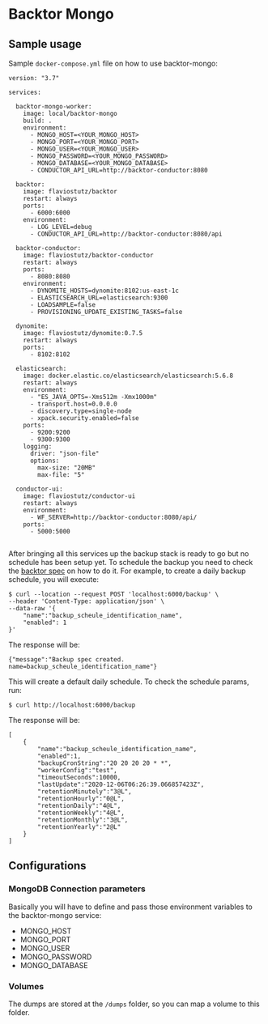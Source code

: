 # Backtor Mongo

## Sample usage

Sample `docker-compose.yml` file on how to use backtor-mongo:

```
version: "3.7"

services:

  backtor-mongo-worker:
    image: local/backtor-mongo
    build: .
    environment:
      - MONGO_HOST=<YOUR_MONGO_HOST>
      - MONGO_PORT=<YOUR_MONGO_PORT>
      - MONGO_USER=<YOUR_MONGO_USER>
      - MONGO_PASSWORD=<YOUR_MONGO_PASSWORD>
      - MONGO_DATABASE=<YOUR_MONGO_DATABASE>
      - CONDUCTOR_API_URL=http://backtor-conductor:8080

  backtor:
    image: flaviostutz/backtor
    restart: always
    ports:
      - 6000:6000
    environment:
      - LOG_LEVEL=debug
      - CONDUCTOR_API_URL=http://backtor-conductor:8080/api

  backtor-conductor:
    image: flaviostutz/backtor-conductor
    restart: always
    ports:
      - 8080:8080
    environment:
      - DYNOMITE_HOSTS=dynomite:8102:us-east-1c
      - ELASTICSEARCH_URL=elasticsearch:9300
      - LOADSAMPLE=false
      - PROVISIONING_UPDATE_EXISTING_TASKS=false

  dynomite:
    image: flaviostutz/dynomite:0.7.5
    restart: always
    ports:
      - 8102:8102

  elasticsearch:
    image: docker.elastic.co/elasticsearch/elasticsearch:5.6.8
    restart: always
    environment:
      - "ES_JAVA_OPTS=-Xms512m -Xmx1000m"
      - transport.host=0.0.0.0
      - discovery.type=single-node
      - xpack.security.enabled=false
    ports:
      - 9200:9200
      - 9300:9300
    logging:
      driver: "json-file"
      options:
        max-size: "20MB"
        max-file: "5"

  conductor-ui:
    image: flaviostutz/conductor-ui
    restart: always
    environment:
      - WF_SERVER=http://backtor-conductor:8080/api/
    ports:
      - 5000:5000


```

After bringing all this services up the backup stack is ready to go but no schedule has been setup yet. To schedule the backup you need to check the [backtor spec](https://github.com/flaviostutz/backtor) on how to do it. For example, to create a daily backup schedule, you will execute:

```
$ curl --location --request POST 'localhost:6000/backup' \
--header 'Content-Type: application/json' \
--data-raw '{
	"name":"backup_scheule_identification_name",
	"enabled": 1
}'
```

The response will be:

```
{"message":"Backup spec created. name=backup_scheule_identification_name"}
```

This will create a default daily schedule. To check the schedule params, run:

```
$ curl http://localhost:6000/backup
```

The response will be:

```
[
    {
        "name":"backup_scheule_identification_name",
        "enabled":1,
        "backupCronString":"20 20 20 20 * *",
        "workerConfig":"test",
        "timeoutSeconds":10000,
        "lastUpdate":"2020-12-06T06:26:39.066857423Z",
        "retentionMinutely":"3@L",
        "retentionHourly":"0@L",
        "retentionDaily":"4@L",
        "retentionWeekly":"4@L",
        "retentionMonthly":"3@L",
        "retentionYearly":"2@L"
    }
]
```

## Configurations

### MongoDB Connection parameters

Basically you will have to define and pass those environment variables to the backtor-mongo service:

- MONGO_HOST
- MONGO_PORT
- MONGO_USER
- MONGO_PASSWORD
- MONGO_DATABASE

### Volumes

The dumps are stored at the `/dumps` folder, so you can map a volume to this folder.
